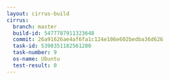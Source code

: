 ```yaml
---
layout: cirrus-build
cirrus:
  branch: master
  build-id: 5477787911323648
  commit: 26a91626ae4af6fa1c124e106e602bedba36d626
  task-id: 5398351182561280
  task-number: 9
  os-name: Ubuntu
  test-result: 0
---
```

